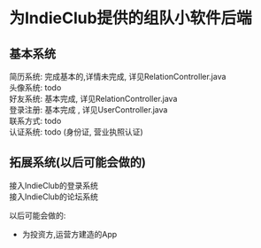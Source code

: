 # 为IndieClub提供的组队小软件后端

## 基本系统

简历系统: 完成基本的,详情未完成, 详见RelationController.java  
头像系统: todo  
好友系统: 基本完成, 详见RelationController.java  
登录注册: 基本完成 , 详见UserController.java  
联系方式: todo  
认证系统: todo (身份证, 营业执照认证)

## 拓展系统(以后可能会做的)

接入IndieClub的登录系统  
接入IndieClub的论坛系统  


以后可能会做的:   
- 为投资方,运营方建造的App  